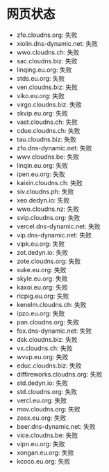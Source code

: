 # 网页状态
- zfo.cloudns.org: 失败
- xiolin.dns-dynamic.net: 失败
- wwo.cloudns.ch: 失败
- sac.cloudns.biz: 失败
- linqing.eu.org: 失败
- stds.eu.org: 失败
- ven.cloudns.biz: 失败
- viko.eu.org: 失败
- virgo.cloudns.biz: 失败
- skvip.eu.org: 失败
- vast.cloudns.ch: 失败
- cdue.cloudns.ch: 失败
- tau.cloudns.biz: 失败
- zfo.dns-dynamic.net: 失败
- wwv.cloudns.be: 失败
- linqin.eu.org: 失败
- ipen.eu.org: 失败
- kaixin.cloudns.ch: 失败
- siv.cloudns.ph: 失败
- xeo.dedyn.io: 失败
- wwo.cloudns.nz: 失败
- svip.cloudns.org: 失败
- vercel.dns-dynamic.net: 失败
- vip.dns-dynamic.net: 失败
- vipk.eu.org: 失败
- zot.dedyn.io: 失败
- zote.cloudns.org: 失败
- suke.eu.org: 失败
- skyle.eu.org: 失败
- kaxoi.eu.org: 失败
- ricpig.eu.org: 失败
- kenelm.cloudns.ch: 失败
- ipzo.eu.org: 失败
- pan.cloudns.org: 失败
- fox.dns-dynamic.net: 失败
- dsk.cloudns.biz: 失败
- vx.cloudns.ch: 失败
- wvvp.eu.org: 失败
- educ.cloudns.biz: 失败
- diffireworks.cloudns.org: 失败
- std.dedyn.io: 失败
- std.cloudns.org: 失败
- vercl.eu.org: 失败
- mov.cloudns.org: 失败
- zosx.eu.org: 失败
- beer.dns-dynamic.net: 失败
- vice.cloudns.be: 失败
- vipn.eu.org: 失败
- xongan.eu.org: 失败
- kcoco.eu.org: 失败
